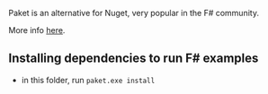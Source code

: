Paket is an alternative for Nuget, very popular in the F# community.

More info [here](https://fsprojects.github.io/Paket/getting-started.html).

Installing dependencies to run F# examples
---
* in this folder, run ``paket.exe install``